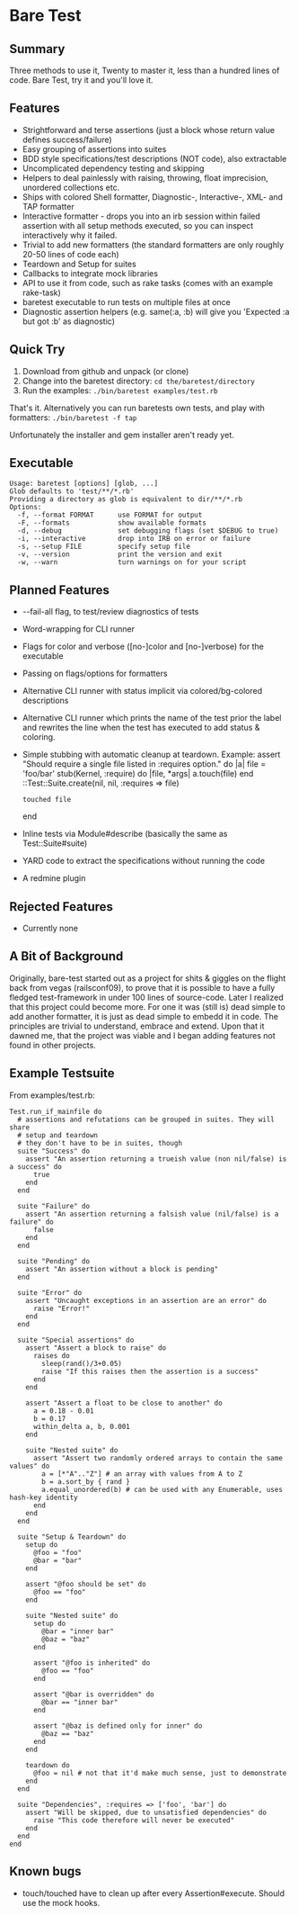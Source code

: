 Bare Test
=========



Summary
-------

Three methods to use it, Twenty to master it, less than a hundred lines of code.
Bare Test, try it and you'll love it.



Features
--------

* Strightforward and terse assertions (just a block whose return value defines
  success/failure)
* Easy grouping of assertions into suites
* BDD style specifications/test descriptions (NOT code), also extractable
* Uncomplicated dependency testing and skipping
* Helpers to deal painlessly with raising, throwing, float imprecision,
  unordered collections etc.
* Ships with colored Shell formatter, Diagnostic-, Interactive-, XML- and TAP
  formatter
* Interactive formatter - drops you into an irb session within failed assertion
  with all setup methods executed, so you can inspect interactively why it
  failed.
* Trivial to add new formatters (the standard formatters are only roughly 20-50
  lines of code each)
* Teardown and Setup for suites
* Callbacks to integrate mock libraries
* API to use it from code, such as rake tasks (comes with an example rake-task)
* baretest executable to run tests on multiple files at once
* Diagnostic assertion helpers (e.g. same(:a, :b) will give you 'Expected
  :a but got :b' as diagnostic)

Quick Try
---------

1. Download from github and unpack (or clone)
2. Change into the baretest directory: `cd the/baretest/directory`
3. Run the examples: `./bin/baretest examples/test.rb`

That's it. Alternatively you can run baretests own tests, and play with formatters:
`./bin/baretest -f tap`

Unfortunately the installer and gem installer aren't ready yet.



Executable
----------

    Usage: baretest [options] [glob, ...]
    Glob defaults to 'test/**/*.rb'
    Providing a directory as glob is equivalent to dir/**/*.rb
    Options:
      -f, --format FORMAT      use FORMAT for output
      -F, --formats            show available formats
      -d, --debug              set debugging flags (set $DEBUG to true)
      -i, --interactive        drop into IRB on error or failure
      -s, --setup FILE         specify setup file
      -v, --version            print the version and exit
      -w, --warn               turn warnings on for your script



Planned Features
----------------

* --fail-all flag, to test/review diagnostics of tests
* Word-wrapping for CLI runner
* Flags for color and verbose ([no-]color and [no-]verbose) for the executable
* Passing on flags/options for formatters
* Alternative CLI runner with status implicit via colored/bg-colored descriptions
* Alternative CLI runner which prints the name of the test prior the label and rewrites
  the line when the test has executed to add status & coloring.
* Simple stubbing with automatic cleanup at teardown. Example:
    assert "Should require a single file listed in :requires option." do |a|
      file = 'foo/bar'
      stub(Kernel, :require) do |file, *args| a.touch(file) end
      ::Test::Suite.create(nil, nil, :requires => file)
    
      touched file
    end
* Inline tests via Module#describe (basically the same as Test::Suite#suite)
* YARD code to extract the specifications without running the code
* A redmine plugin



Rejected Features
-----------------

* Currently none


A Bit of Background
-------------------

Originally, bare-test started out as a project for shits & giggles on the flight
back from vegas (railsconf09), to prove that it is possible to have a fully
fledged test-framework in under 100 lines of source-code.
Later I realized that this project could become more. For one it was (still is)
dead simple to add another formatter, it is just as dead simple to embedd it
in code.
The principles are trivial to understand, embrace and extend.
Upon that it dawned me, that the project was viable and I began adding features
not found in other projects.



Example Testsuite
-----------------

From examples/test.rb:

    Test.run_if_mainfile do
      # assertions and refutations can be grouped in suites. They will share
      # setup and teardown
      # they don't have to be in suites, though
      suite "Success" do
        assert "An assertion returning a trueish value (non nil/false) is a success" do
          true
        end
      end

      suite "Failure" do
        assert "An assertion returning a falsish value (nil/false) is a failure" do
          false
        end
      end

      suite "Pending" do
        assert "An assertion without a block is pending"
      end

      suite "Error" do
        assert "Uncaught exceptions in an assertion are an error" do
          raise "Error!"
        end
      end

      suite "Special assertions" do
        assert "Assert a block to raise" do
          raises do
            sleep(rand()/3+0.05)
            raise "If this raises then the assertion is a success"
          end
        end

        assert "Assert a float to be close to another" do
          a = 0.18 - 0.01
          b = 0.17
          within_delta a, b, 0.001
        end

        suite "Nested suite" do
          assert "Assert two randomly ordered arrays to contain the same values" do
            a = [*"A".."Z"] # an array with values from A to Z
            b = a.sort_by { rand }
            a.equal_unordered(b) # can be used with any Enumerable, uses hash-key identity
          end
        end
      end

      suite "Setup & Teardown" do
        setup do
          @foo = "foo"
          @bar = "bar"
        end

        assert "@foo should be set" do
          @foo == "foo"
        end

        suite "Nested suite" do
          setup do
            @bar = "inner bar"
            @baz = "baz"
          end

          assert "@foo is inherited" do
            @foo == "foo"
          end

          assert "@bar is overridden" do
            @bar == "inner bar"
          end

          assert "@baz is defined only for inner" do
            @baz == "baz"
          end
        end

        teardown do
          @foo = nil # not that it'd make much sense, just to demonstrate
        end
      end

      suite "Dependencies", :requires => ['foo', 'bar'] do
        assert "Will be skipped, due to unsatisfied dependencies" do
          raise "This code therefore will never be executed"
        end
      end
    end



Known bugs
-----------------

* touch/touched have to clean up after every Assertion#execute. Should use the mock hooks.
